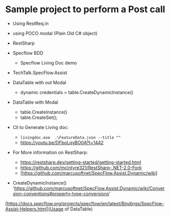 ﻿
# Sample project to perform a Post call
- Using RestReq.in
- using POCO modal (Plain Old C# object)
- RestSharp
- Specflow BDD
  - Specflow Living Doc demo

- TechTalk.SpecFlow.Assist 
- DataTable with out Modal
  - dynamic credentials = table.CreateDynamicInstance()
- DataTable with Modal
  - table.CreateInstance()
  - table.CreateSet();

- Cli to Generate Living doc:
  - ``livingdoc.exe  .\FeatureData.json --title "" ``
  - https://youtu.be/DFboLqyBO0A?t=1442

- For More information on RestSharp:
  - https://restsharp.dev/getting-started/getting-started.html
  - https://github.com/mcintyre321/RestSharp-.NET-2.0-Fork
  - [https://github.com/marcusoftnet/SpecFlow.Assist.Dynamic/wiki]

- CreateDynamicInstance()
'https://github.com/marcusoftnet/SpecFlow.Assist.Dynamic/wiki/Conversion-conventions#property-type-conversions'

[https://docs.specflow.org/projects/specflow/en/latest/Bindings/SpecFlow-Assist-Helpers.html](Usage of DataTable)

